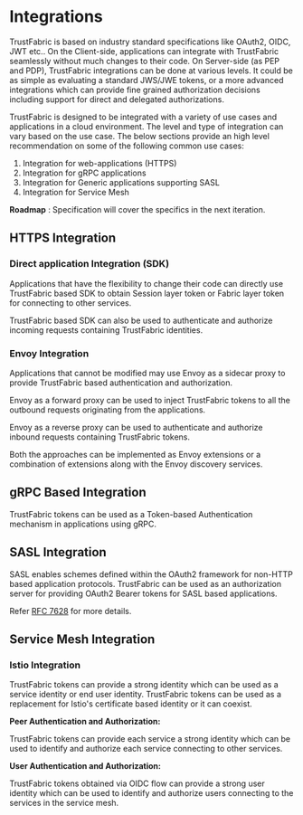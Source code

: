 # Integrations

TrustFabric is based on industry standard specifications like OAuth2, OIDC, JWT etc.. On the Client-side, applications can integrate with TrustFabric seamlessly without much changes to their code. On Server-side (as PEP and PDP), TrustFabric integrations can be done at various levels. It could be as simple as evaluating a standard JWS/JWE tokens, or a more advanced integrations which can provide fine grained authorization decisions including support for direct and delegated authorizations.

TrustFabric is designed to be integrated with a variety of use cases and applications in a cloud environment. The level and type of integration can vary based on the use case. The below sections provide an high level recommendation on some of the following common use cases:

1. Integration for web-applications (HTTPS)
2. Integration for gRPC applications
3. Integration for Generic applications supporting SASL
4. Integration for Service Mesh

**Roadmap** : Specification will cover the specifics in the next iteration.

## HTTPS Integration

### Direct application Integration (SDK)

Applications that have the flexibility to change their code can directly use TrustFabric based SDK to obtain Session layer token or Fabric layer token for connecting to other services. 

TrustFabric based SDK can also be used to authenticate and authorize incoming requests containing TrustFabric identities. 

### Envoy Integration

Applications that cannot be modified may use Envoy as a sidecar proxy to provide TrustFabric based authentication and authorization.

Envoy as a forward proxy can be used to inject TrustFabric tokens to all the outbound requests originating from the applications. 

Envoy as a reverse proxy can be used to authenticate and authorize inbound requests containing TrustFabric tokens.  

Both the approaches can be implemented as Envoy extensions or a combination of extensions along with the Envoy discovery services. 

## gRPC Based Integration

TrustFabric tokens can be used as a Token-based Authentication mechanism in applications using gRPC. 

## SASL Integration

SASL enables schemes defined within the OAuth2 framework for non-HTTP based application protocols. TrustFabric can be used as an authorization server for providing OAuth2 Bearer tokens for SASL based applications.  

Refer [RFC 7628](https://tools.ietf.org/html/rfc7628) for more details.

## Service Mesh Integration

### Istio Integration

TrustFabric tokens can provide a strong identity which can be used as a service identity or end user identity. TrustFabric tokens can be used as a replacement for Istio's certificate based identity or it can coexist.   

**Peer Authentication and Authorization:** 

TrustFabric tokens can provide each service a strong identity which can be used to identify and authorize each service connecting to other services. 

**User Authentication and Authorization:**

TrustFabric tokens obtained via OIDC flow can provide a strong user identity which can be used to identify and authorize users connecting to the services in the service mesh.


